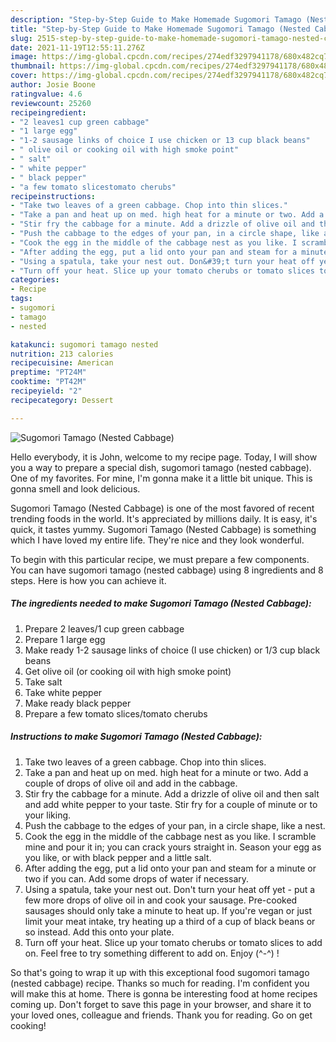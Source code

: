 ```yaml
---
description: "Step-by-Step Guide to Make Homemade Sugomori Tamago (Nested Cabbage)"
title: "Step-by-Step Guide to Make Homemade Sugomori Tamago (Nested Cabbage)"
slug: 2515-step-by-step-guide-to-make-homemade-sugomori-tamago-nested-cabbage
date: 2021-11-19T12:55:11.276Z
image: https://img-global.cpcdn.com/recipes/274edf3297941178/680x482cq70/sugomori-tamago-nested-cabbage-recipe-main-photo.jpg
thumbnail: https://img-global.cpcdn.com/recipes/274edf3297941178/680x482cq70/sugomori-tamago-nested-cabbage-recipe-main-photo.jpg
cover: https://img-global.cpcdn.com/recipes/274edf3297941178/680x482cq70/sugomori-tamago-nested-cabbage-recipe-main-photo.jpg
author: Josie Boone
ratingvalue: 4.6
reviewcount: 25260
recipeingredient:
- "2 leaves1 cup green cabbage"
- "1 large egg"
- "1-2 sausage links of choice I use chicken or 13 cup black beans"
- " olive oil or cooking oil with high smoke point"
- " salt"
- " white pepper"
- " black pepper"
- "a few tomato slicestomato cherubs"
recipeinstructions:
- "Take two leaves of a green cabbage. Chop into thin slices."
- "Take a pan and heat up on med. high heat for a minute or two. Add a couple of drops of olive oil and add in the cabbage."
- "Stir fry the cabbage for a minute. Add a drizzle of olive oil and then salt and add white pepper to your taste. Stir fry for a couple of minute or to your liking."
- "Push the cabbage to the edges of your pan, in a circle shape, like a nest."
- "Cook the egg in the middle of the cabbage nest as you like. I scramble mine and pour it in; you can crack yours straight in. Season your egg as you like, or with black pepper and a little salt."
- "After adding the egg, put a lid onto your pan and steam for a minute or two if you can. Add some drops of water if necessary."
- "Using a spatula, take your nest out. Don&#39;t turn your heat off yet - put a few more drops of olive oil in and cook your sausage. Pre-cooked sausages should only take a minute to heat up. If you&#39;re vegan or just limit your meat intake, try heating up a third of a cup of black beans or so instead. Add this onto your plate."
- "Turn off your heat. Slice up your tomato cherubs or tomato slices to add on. Feel free to try something different to add on. Enjoy (^-^) !"
categories:
- Recipe
tags:
- sugomori
- tamago
- nested

katakunci: sugomori tamago nested 
nutrition: 213 calories
recipecuisine: American
preptime: "PT24M"
cooktime: "PT42M"
recipeyield: "2"
recipecategory: Dessert

---
```



![Sugomori Tamago (Nested Cabbage)](https://img-global.cpcdn.com/recipes/274edf3297941178/680x482cq70/sugomori-tamago-nested-cabbage-recipe-main-photo.jpg)

Hello everybody, it is John, welcome to my recipe page. Today, I will show you a way to prepare a special dish, sugomori tamago (nested cabbage). One of my favorites. For mine, I'm gonna make it a little bit unique. This is gonna smell and look delicious.

Sugomori Tamago (Nested Cabbage) is one of the most favored of recent trending foods in the world. It's appreciated by millions daily. It is easy, it's quick, it tastes yummy. Sugomori Tamago (Nested Cabbage) is something which I have loved my entire life. They're nice and they look wonderful.




To begin with this particular recipe, we must prepare a few components. You can have sugomori tamago (nested cabbage) using 8 ingredients and 8 steps. Here is how you can achieve it.

<!--inarticleads1-->

##### The ingredients needed to make Sugomori Tamago (Nested Cabbage):

1. Prepare 2 leaves/1 cup green cabbage
1. Prepare 1 large egg
1. Make ready 1-2 sausage links of choice (I use chicken) or 1/3 cup black beans
1. Get  olive oil (or cooking oil with high smoke point)
1. Take  salt
1. Take  white pepper
1. Make ready  black pepper
1. Prepare a few tomato slices/tomato cherubs




<!--inarticleads2-->

##### Instructions to make Sugomori Tamago (Nested Cabbage):

1. Take two leaves of a green cabbage. Chop into thin slices.
1. Take a pan and heat up on med. high heat for a minute or two. Add a couple of drops of olive oil and add in the cabbage.
1. Stir fry the cabbage for a minute. Add a drizzle of olive oil and then salt and add white pepper to your taste. Stir fry for a couple of minute or to your liking.
1. Push the cabbage to the edges of your pan, in a circle shape, like a nest.
1. Cook the egg in the middle of the cabbage nest as you like. I scramble mine and pour it in; you can crack yours straight in. Season your egg as you like, or with black pepper and a little salt.
1. After adding the egg, put a lid onto your pan and steam for a minute or two if you can. Add some drops of water if necessary.
1. Using a spatula, take your nest out. Don&#39;t turn your heat off yet - put a few more drops of olive oil in and cook your sausage. Pre-cooked sausages should only take a minute to heat up. If you&#39;re vegan or just limit your meat intake, try heating up a third of a cup of black beans or so instead. Add this onto your plate.
1. Turn off your heat. Slice up your tomato cherubs or tomato slices to add on. Feel free to try something different to add on. Enjoy (^-^) !




So that's going to wrap it up with this exceptional food sugomori tamago (nested cabbage) recipe. Thanks so much for reading. I'm confident you will make this at home. There is gonna be interesting food at home recipes coming up. Don't forget to save this page in your browser, and share it to your loved ones, colleague and friends. Thank you for reading. Go on get cooking!
